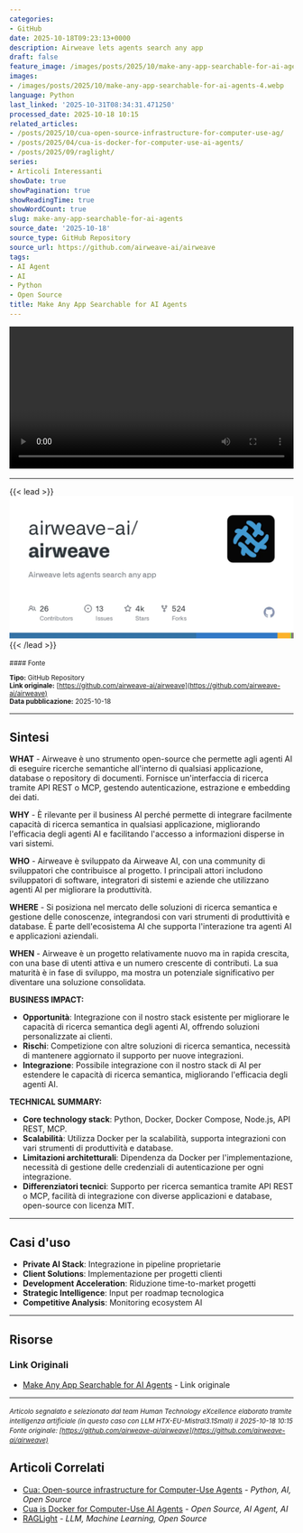 ```yaml
---
categories:
- GitHub
date: 2025-10-18T09:23:13+0000
description: Airweave lets agents search any app
draft: false
feature_image: /images/posts/2025/10/make-any-app-searchable-for-ai-agents-4.webp
images:
- /images/posts/2025/10/make-any-app-searchable-for-ai-agents-4.webp
language: Python
last_linked: '2025-10-31T08:34:31.471250'
processed_date: 2025-10-18 10:15
related_articles:
- /posts/2025/10/cua-open-source-infrastructure-for-computer-use-ag/
- /posts/2025/04/cua-is-docker-for-computer-use-ai-agents/
- /posts/2025/09/raglight/
series:
- Articoli Interessanti
showDate: true
showPagination: true
showReadingTime: true
showWordCount: true
slug: make-any-app-searchable-for-ai-agents
source_date: '2025-10-18'
source_type: GitHub Repository
source_url: https://github.com/airweave-ai/airweave
tags:
- AI Agent
- AI
- Python
- Open Source
title: Make Any App Searchable for AI Agents
---
```


<video controls style="width: 100%; max-height: 640px; min-height: 200px;">
  <source src="https://github.com/user-attachments/assets/995e4a36-3f88-4d8e-b401-6ca43db0c7bf" type="video/mp4">
  Il tuo browser non supporta la riproduzione di questo video!
</video>

---


{{< lead >}}
![airweave repository preview](/images/posts/2025/10/make-any-app-searchable-for-ai-agents-4.webp)
{{< /lead >}}

<small>
#### Fonte

**Tipo:** GitHub Repository  
**Link originale:** [https://github.com/airweave-ai/airweave](https://github.com/airweave-ai/airweave)  
**Data pubblicazione:** 2025-10-18

</small>

---

## Sintesi

**WHAT** - Airweave è uno strumento open-source che permette agli agenti AI di eseguire ricerche semantiche all'interno di qualsiasi applicazione, database o repository di documenti. Fornisce un'interfaccia di ricerca tramite API REST o MCP, gestendo autenticazione, estrazione e embedding dei dati.

**WHY** - È rilevante per il business AI perché permette di integrare facilmente capacità di ricerca semantica in qualsiasi applicazione, migliorando l'efficacia degli agenti AI e facilitando l'accesso a informazioni disperse in vari sistemi.

**WHO** - Airweave è sviluppato da Airweave AI, con una community di sviluppatori che contribuisce al progetto. I principali attori includono sviluppatori di software, integratori di sistemi e aziende che utilizzano agenti AI per migliorare la produttività.

**WHERE** - Si posiziona nel mercato delle soluzioni di ricerca semantica e gestione delle conoscenze, integrandosi con vari strumenti di produttività e database. È parte dell'ecosistema AI che supporta l'interazione tra agenti AI e applicazioni aziendali.

**WHEN** - Airweave è un progetto relativamente nuovo ma in rapida crescita, con una base di utenti attiva e un numero crescente di contributi. La sua maturità è in fase di sviluppo, ma mostra un potenziale significativo per diventare una soluzione consolidata.

**BUSINESS IMPACT:**
- **Opportunità**: Integrazione con il nostro stack esistente per migliorare le capacità di ricerca semantica degli agenti AI, offrendo soluzioni personalizzate ai clienti.
- **Rischi**: Competizione con altre soluzioni di ricerca semantica, necessità di mantenere aggiornato il supporto per nuove integrazioni.
- **Integrazione**: Possibile integrazione con il nostro stack di AI per estendere le capacità di ricerca semantica, migliorando l'efficacia degli agenti AI.

**TECHNICAL SUMMARY:**
- **Core technology stack**: Python, Docker, Docker Compose, Node.js, API REST, MCP.
- **Scalabilità**: Utilizza Docker per la scalabilità, supporta integrazioni con vari strumenti di produttività e database.
- **Limitazioni architetturali**: Dipendenza da Docker per l'implementazione, necessità di gestione delle credenziali di autenticazione per ogni integrazione.
- **Differenziatori tecnici**: Supporto per ricerca semantica tramite API REST o MCP, facilità di integrazione con diverse applicazioni e database, open-source con licenza MIT.

---

## Casi d'uso

- **Private AI Stack**: Integrazione in pipeline proprietarie
- **Client Solutions**: Implementazione per progetti clienti
- **Development Acceleration**: Riduzione time-to-market progetti
- **Strategic Intelligence**: Input per roadmap tecnologica
- **Competitive Analysis**: Monitoring ecosystem AI

---



## Risorse

### Link Originali
- [Make Any App Searchable for AI Agents](https://github.com/airweave-ai/airweave) - Link originale


---

*<small>Articolo segnalato e selezionato dal team Human Technology eXcellence elaborato tramite intelligenza artificiale (in questo caso con LLM HTX-EU-Mistral3.1Small) il 2025-10-18 10:15
Fonte originale: [https://github.com/airweave-ai/airweave](https://github.com/airweave-ai/airweave)</small>*

## Articoli Correlati

- [Cua: Open-source infrastructure for Computer-Use Agents](/posts/2025/10/cua-open-source-infrastructure-for-computer-use-ag/) - *Python, AI, Open Source*
- [Cua is Docker for Computer-Use AI Agents](/posts/2025/04/cua-is-docker-for-computer-use-ai-agents/) - *Open Source, AI Agent, AI*
- [RAGLight](/posts/2025/09/raglight/) - *LLM, Machine Learning, Open Source*